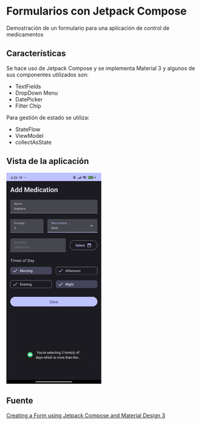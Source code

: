 # Formularios con Jetpack Compose

Demostración de un formulario para una aplicación de control de medicamentos

## Características

Se hace uso de Jetpack Compose y se implementa Material 3 y algunos de sus componentes utilizados son:
* TextFields
* DropDown Menu
* DatePicker
* Filter Chip

Para gestión de estado se utiliza:
- StateFlow
- ViewModel
- collectAsState

## Vista de la aplicación

<img alt="formcompose.jpg" src="app%2Fsrc%2Fmain%2Fres%2Fdrawable%2Fformcompose.jpg" width="250"/>

## Fuente
[Creating a Form using Jetpack Compose and Material Design 3](https://proandroiddev.com/creating-a-form-using-jetpack-compose-and-material-design-6e18bc63b3d1)